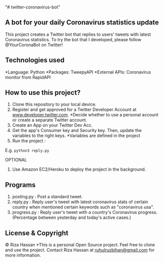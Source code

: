 "# twitter-coronavirus-bot"

## A bot for your daily Coronavirus statistics update

This project creates a Twitter bot that replies to users' tweets with latest Coronavirus statistics.
To try the bot that I developed, please follow @YourCoronaBot on Twitter!

## Technologies used

*Language: Python
*Packages: TweepyAPI
\*External APIs: Coronavirus monitor from RapidAPI

## How to use this project?

1. Clone this repository to your local device.
2. Register and get approved for a Twitter Developer Account at www.developer.twitter.com. \*Decide whether to use a personal account or create a separate Twitter account.
3. Create an App on your Twitter Dev Acc.
4. Get the app's Consumer key and Security key. Then, update the variables to the right keys. \*Variables are defined in the project
5. Run the project :

E.g.
`python3 reply.py`

OPTIONAL

1. Use Amazon EC2/Heroku to deploy the project in the background.

## Programs

1. posting.py : Post a standard tweet.
2. reply.py : Reply user's tweet with latest coronavirus stats of certain country when mentioned certain keywords such as "coronavirus usa".
3. progress.py : Reply user's tweet with a country's Coronavirus progress. (Percentage between yesterday and today's active cases.)

## License & Copyright

© Riza Hassan
\*This is a personal Open Source project. Feel free to clone and use the project. Contact Riza Hassan at ruhulruzbihan@gmail.com for more information.

